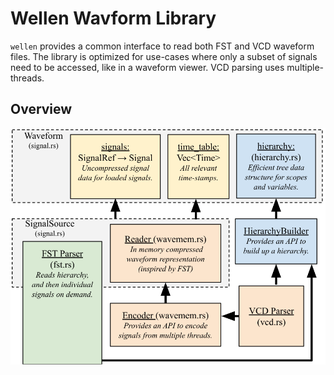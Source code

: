 # Wellen Wavform Library

`wellen` provides a common interface to read both FST and VCD waveform files.
The library is optimized for use-cases where only a subset of signals need to
be accessed, like in a waveform viewer.
VCD parsing uses multiple-threads.

## Overview

![Overview of wellen components](./wellen_overview.svg)
